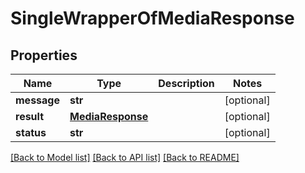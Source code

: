 # SingleWrapperOfMediaResponse

## Properties
Name | Type | Description | Notes
------------ | ------------- | ------------- | -------------
**message** | **str** |  | [optional] 
**result** | [**MediaResponse**](MediaResponse.md) |  | [optional] 
**status** | **str** |  | [optional] 

[[Back to Model list]](../README.md#documentation-for-models) [[Back to API list]](../README.md#documentation-for-api-endpoints) [[Back to README]](../README.md)

